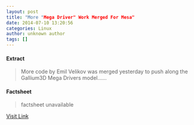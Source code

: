 ```yaml
---
layout: post
title: "More "Mega Driver" Work Merged For Mesa"
date: 2014-07-10 13:20:56
categories: Linux
author: unknown author
tags: []
---
```



#### Extract
>More code by Emil Velikov was merged yesterday to push along the Gallium3D Mega Drivers model......

#### Factsheet
>factsheet unavailable

[Visit Link](http://www.phoronix.com/vr.php?view=MTczOTM)


